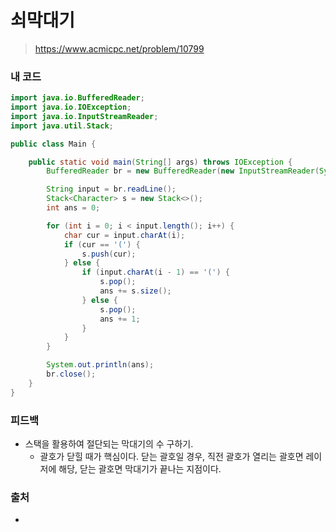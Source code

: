 # 쇠막대기

> https://www.acmicpc.net/problem/10799

### 내 코드

```java
import java.io.BufferedReader;
import java.io.IOException;
import java.io.InputStreamReader;
import java.util.Stack;

public class Main {

    public static void main(String[] args) throws IOException {
        BufferedReader br = new BufferedReader(new InputStreamReader(System.in));

        String input = br.readLine();
        Stack<Character> s = new Stack<>();
        int ans = 0;

        for (int i = 0; i < input.length(); i++) {
            char cur = input.charAt(i);
            if (cur == '(') {
                s.push(cur);
            } else {
                if (input.charAt(i - 1) == '(') {
                    s.pop();
                    ans += s.size();
                } else {
                    s.pop();
                    ans += 1;
                }
            }
        }

        System.out.println(ans);
        br.close();
    }
}
```

### 피드백

- 스택을 활용하여 절단되는 막대기의 수 구하기.
    - 괄호가 닫힐 때가 핵심이다. 닫는 괄호일 경우, 직전 괄호가 열리는 괄호면 레이저에 해당, 닫는 괄호면 막대기가 끝나는 지점이다.

### 출처

- 